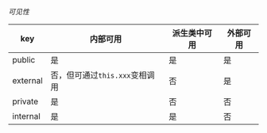 *可见性*

|key|内部可用|派生类中可用|外部可用|
|-|-|-|-|
|public|是|是|是|
|external|否，但可通过`this.xxx`变相调用|否|是|
|private|是|否|否|
|internal|是|是|否|